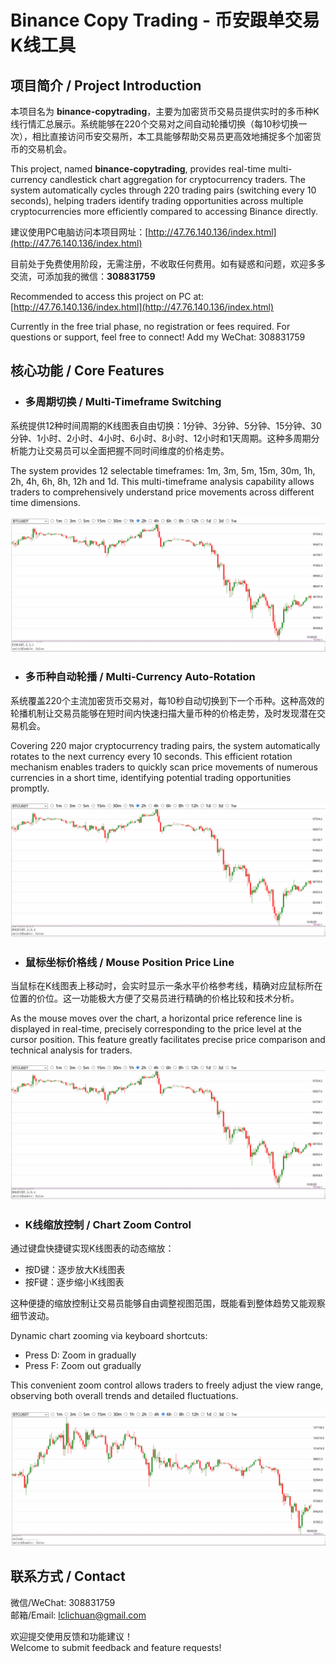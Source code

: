 # Binance Copy Trading - 币安跟单交易K线工具

## 项目简介 / Project Introduction

本项目名为 **binance-copytrading**，主要为加密货币交易员提供实时的多币种K线行情汇总展示。系统能够在220个交易对之间自动轮播切换（每10秒切换一次），相比直接访问币安交易所，本工具能够帮助交易员更高效地捕捉多个加密货币的交易机会。

This project, named **binance-copytrading**, provides real-time multi-currency candlestick chart aggregation for cryptocurrency traders. The system automatically cycles through 220 trading pairs (switching every 10 seconds), helping traders identify trading opportunities across multiple cryptocurrencies more efficiently compared to accessing Binance directly.

建议使用PC电脑访问本项目网址：[http://47.76.140.136/index.html](http://47.76.140.136/index.html)

目前处于免费使用阶段，无需注册，不收取任何费用。如有疑惑和问题，欢迎多多交流，可添加我的微信：**308831759**

Recommended to access this project on PC at: [http://47.76.140.136/index.html](http://47.76.140.136/index.html)

Currently in the free trial phase, no registration or fees required. For questions or support, feel free to connect! Add my WeChat: 308831759

## 核心功能 / Core Features
- ### 多周期切换 / Multi-Timeframe Switching

系统提供12种时间周期的K线图表自由切换：1分钟、3分钟、5分钟、15分钟、30分钟、1小时、2小时、4小时、6小时、8小时、12小时和1天周期。这种多周期分析能力让交易员可以全面把握不同时间维度的价格走势。

The system provides 12 selectable timeframes: 1m, 3m, 5m, 15m, 30m, 1h, 2h, 4h, 6h, 8h, 12h and 1d. This multi-timeframe analysis capability allows traders to comprehensively understand price movements across different time dimensions.

![Period Switching](2.gif)

- ### 多币种自动轮播 / Multi-Currency Auto-Rotation

系统覆盖220个主流加密货币交易对，每10秒自动切换到下一个币种。这种高效的轮播机制让交易员能够在短时间内快速扫描大量币种的价格走势，及时发现潜在交易机会。

Covering 220 major cryptocurrency trading pairs, the system automatically rotates to the next currency every 10 seconds. This efficient rotation mechanism enables traders to quickly scan price movements of numerous currencies in a short time, identifying potential trading opportunities promptly.

![Multi-Currency Switching](1.gif)

- ### 鼠标坐标价格线 / Mouse Position Price Line

当鼠标在K线图表上移动时，会实时显示一条水平价格参考线，精确对应鼠标所在位置的价位。这一功能极大方便了交易员进行精确的价格比较和技术分析。

As the mouse moves over the chart, a horizontal price reference line is displayed in real-time, precisely corresponding to the price level at the cursor position. This feature greatly facilitates precise price comparison and technical analysis for traders.

![Price Line](1.gif)

- ### K线缩放控制 / Chart Zoom Control

通过键盘快捷键实现K线图表的动态缩放：
- 按D键：逐步放大K线图表
- 按F键：逐步缩小K线图表

这种便捷的缩放控制让交易员能够自由调整视图范围，既能看到整体趋势又能观察细节波动。

Dynamic chart zooming via keyboard shortcuts:
- Press D: Zoom in gradually
- Press F: Zoom out gradually

This convenient zoom control allows traders to freely adjust the view range, observing both overall trends and detailed fluctuations.

![Zoom Control](3.gif)

## 联系方式 / Contact

微信/WeChat: 308831759  
邮箱/Email: lclichuan@gmail.com  

欢迎提交使用反馈和功能建议！  
Welcome to submit feedback and feature requests!
